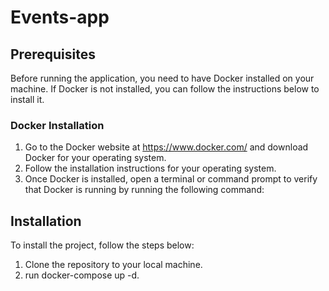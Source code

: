 # Events-app

## Prerequisites
Before running the application, you need to have Docker installed on your machine. If Docker is not installed, you can follow the instructions below to install it.

### Docker Installation
1. Go to the Docker website at https://www.docker.com/ and download Docker for your operating system.
2. Follow the installation instructions for your operating system.
3. Once Docker is installed, open a terminal or command prompt to verify that Docker is running by running the following command:

## Installation
To install the project, follow the steps below:

1. Clone the repository to your local machine.
2. run docker-compose up -d.